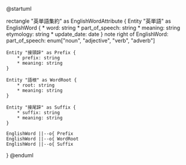 @startuml

rectangle "英単語集約" as EnglishWordAttribute {
    Entity "英単語" as EnglishWord {
        * word: string
        * part_of_speech: string
        * meaning: string
        etymology: string
        * update_date: date
    }
    note right of EnglishWord: part_of_speech: enum["noun", "adjective", "verb", "adverb"]

    Entity "接頭辞" as Prefix {
        * prefix: string
        * meaning: string
    }

    Entity "語根" as WordRoot {
        * root: string
        * meaning: string
    }

    Entity "接尾辞" as Suffix {
        * suffix: string
        * meaning: string
    }

    EnglishWord ||--o{ Prefix
    EnglishWord ||--o{ WordRoot
    EnglishWord ||--o{ Suffix
}
@enduml